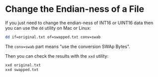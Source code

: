 # Change the Endian-ness of a File

If you just need to change the endian-ness of INT16 or UINT16 data then you can use the `dd` utility on Mac or Linux:

```bash
dd if=original.txt of=swapped.txt conv=swab
```

The `conv=swab` part means "use the conversion SWAp Bytes".

Then you can check the results with the `xxd` utility:

```bash
xxd original.txt
xxd swapped.txt
```
